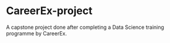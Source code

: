 # CareerEx-project
A capstone project done after completing a Data Science training programme by CareerEx. 
